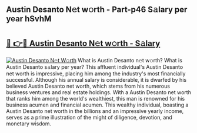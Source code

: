 ## Austin Desanto N𝚎t w𝚘rth - Part-p46 S𝚊lary per year hSvhM

# <h2><a href="http://gc4pc0p.nevu.top/?p=Austin+Desanto">🔗 👉🔴 Austin Desanto N𝚎t w𝚘rth - S𝚊lary</a></h2>

[![Austin Desanto N𝚎t W𝚘rth](https://i.imgur.com/Oavwk0R.jpeg)](http://gc4pc0p.nevu.top/?p=Austin+Desanto)
What is Austin Desanto n𝚎t w𝚘rth? What is Austin Desanto s𝚊lary per year?
This affluent individual's Austin Desanto net worth is impressive, placing him among the industry's most financially successful. Although his annual salary is considerable, it is dwarfed by his believed Austin Desanto net worth, which stems from his numerous business ventures and real estate holdings. With a Austin Desanto net worth that ranks him among the world's wealthiest, this man is renowned for his business acumen and financial acumen. This wealthy individual, boasting a Austin Desanto net worth in the billions and an impressive yearly income, serves as a prime illustration of the might of diligence, devotion, and monetary wisdom.
